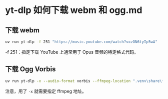 # yt-dlp 如何下载 webm 和 ogg.md

## 下载 webm

```bash
uv run yt-dlp -f 251 "https://music.youtube.com/watch?v=zON6tyIp5wA"
```

-f 251：指定下载 YouTube 上通常用于 Opus 音频的特定格式代码。

## 下载 Ogg Vorbis

```bash
uv run yt-dlp -x --audio-format vorbis --ffmpeg-location ".venv\share\ffpyplayer\ffmpeg\bin" "https://music.youtube.com/watch?v=zON6tyIp5wA"
```

注意，用了 `-x` 就需要指定 ffmpeg 地址。